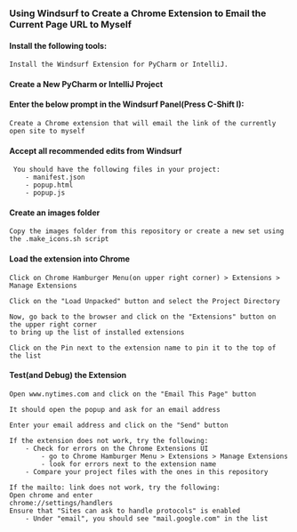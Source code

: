 ### Using Windsurf to Create a Chrome Extension to Email the Current Page URL to Myself

#### Install the following tools:
    Install the Windsurf Extension for PyCharm or IntelliJ.

#### Create a New PyCharm or IntelliJ Project

#### Enter the below prompt in the Windsurf Panel(Press C-Shift I):
    Create a Chrome extension that will email the link of the currently open site to myself 

#### Accept all recommended edits from Windsurf
     You should have the following files in your project:
        - manifest.json
        - popup.html
        - popup.js

#### Create an images folder
    Copy the images folder from this repository or create a new set using the .make_icons.sh script

#### Load the extension into Chrome
    Click on Chrome Hamburger Menu(on upper right corner) > Extensions > Manage Extensions 

    Click on the "Load Unpacked" button and select the Project Directory

    Now, go back to the browser and click on the "Extensions" button on the upper right corner
    to bring up the list of installed extensions

    Click on the Pin next to the extension name to pin it to the top of the list

#### Test(and Debug) the Extension
    Open www.nytimes.com and click on the "Email This Page" button

    It should open the popup and ask for an email address

    Enter your email address and click on the "Send" button

    If the extension does not work, try the following:
        - Check for errors on the Chrome Extensions UI
            - go to Chrome Hamburger Menu > Extensions > Manage Extensions 
            - look for errors next to the extension name
        - Compare your project files with the ones in this repository
    
    If the mailto: link does not work, try the following:
    Open chrome and enter 
    chrome://settings/handlers
    Ensure that "Sites can ask to handle protocols" is enabled
        - Under "email", you should see "mail.google.com" in the list
    
    

